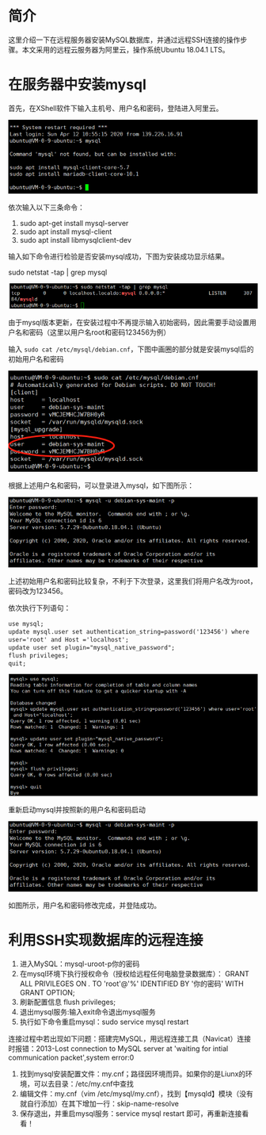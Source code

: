 # 简介
这里介绍一下在远程服务器安装MySQL数据库，并通过远程SSH连接的操作步骤。本文采用的远程云服务器为阿里云，操作系统Ubuntu 18.04.1 LTS。
# 在服务器中安装mysql
首先，在XShell软件下输入主机号、用户名和密码，登陆进入阿里云。


![进入阿里云](./assets/进入阿里云.png)

依次输入以下三条命令：
1. sudo apt-get install mysql-server
2. sudo apt install mysql-client
3. sudo apt install libmysqlclient-dev

输入如下命令进行检验是否安装mysql成功，下图为安装成功显示结果。

sudo netstat -tap | grep mysql

![mysql安装成功](./assets/mysql安装成功.png)

由于mysql版本更新，在安装过程中不再提示输入初始密码，因此需要手动设置用户名和密码（这里以用户名root和密码123456为例）

输入 ```sudo cat /etc/mysql/debian.cnf```，下图中画圈的部分就是安装mysql后的初始用户名和密码

![初始用户名和密码](./assets/初始用户名和密码.png)

根据上述用户名和密码，可以登录进入mysql，如下图所示：

![登录成功](./assets/登陆成功.png)

上述初始用户名和密码比较复杂，不利于下次登录，这里我们将用户名改为root，密码改为123456。

依次执行下列语句：
```
use mysql;
update mysql.user set authentication_string=password('123456') where user='root' and Host ='localhost';
update user set plugin="mysql_native_password"; 
flush privileges;
quit;
```
![更改用户名和密码](./assets/更改用户名和密码.png)

重新启动mysql并按照新的用户名和密码启动

![登陆成功](./assets/登陆成功.png)

如图所示，用户名和密码修改完成，并登陆成功。

# 利用SSH实现数据库的远程连接

1. 进入MySQL：mysql-uroot-p你的密码
2. 在mysql环境下执行授权命令（授权给远程任何电脑登录数据库）：
GRANT ALL PRIVILEGES ON *.* TO 'root'@'%' IDENTIFIED BY '你的密码' WITH GRANT OPTION;
3. 刷新配置信息
flush privileges;    
4. 退出mysql服务:输入exit命令退出mysql服务
5. 执行如下命令重启mysql：sudo service mysql restart

连接过程中若出现如下问题：搭建完MySQL，用远程连接工具（Navicat）连接时报错：2013-Lost connection to MySQL server at 'waiting for intial communication packet',system error:0

1. 找到mysql安装配置文件：my.cnf；路径因环境而异。如果你的是Liunx的环境，可以去目录：/etc/my.cnf中查找
2. 编辑文件：my.cnf（vim /etc/mysql/my.cnf），找到【mysqld】模块（没有就自行添加）在其下增加一行：skip-name-resolve
3. 保存退出，并重启mysql服务：service mysql restart 即可，再重新连接看看！
